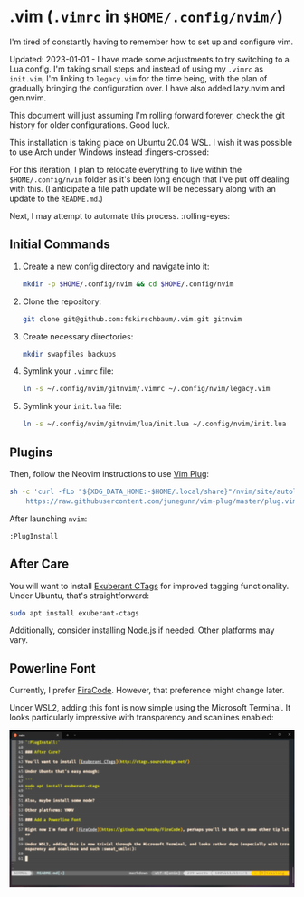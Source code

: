  # .vim (`.vimrc` in `$HOME/.config/nvim/`)

I'm tired of constantly having to remember how to set up and configure vim.

 Updated: 2023-01-01 - I have made some adjustments to try switching to a Lua config. I'm taking small steps and instead of using my `.vimrc` as `init.vim`, I'm linking to `legacy.vim` for the time being, with the plan of gradually bringing the configuration over. I have also added lazy.nvim and gen.nvim.

This document will just assuming I'm rolling forward forever, check the git history for older configurations. Good luck.

This installation is taking place on Ubuntu 20.04 WSL. I wish it was possible to use Arch under Windows instead :fingers-crossed:

For this iteration, I plan to relocate everything to live within the `$HOME/.config/nvim` folder as it's been long enough that I've put off dealing with this. (I anticipate a file path update will be necessary along with an update to the `README.md`.)

Next, I may attempt to automate this process. :rolling-eyes:

## Initial Commands

1. Create a new config directory and navigate into it:
   ```bash
   mkdir -p $HOME/.config/nvim && cd $HOME/.config/nvim
   ```
2. Clone the repository:
   ```bash
   git clone git@github.com:fskirschbaum/.vim.git gitnvim
   ```
3. Create necessary directories:
   ```bash
   mkdir swapfiles backups
   ```
4. Symlink your `.vimrc` file:
   ```bash
   ln -s ~/.config/nvim/gitnvim/.vimrc ~/.config/nvim/legacy.vim
   ```
5. Symlink your `init.lua` file:
    ```bash
    ln -s ~/.config/nvim/gitnvim/lua/init.lua ~/.config/nvim/init.lua
    ```

## Plugins

Then, follow the Neovim instructions to use [Vim Plug](https://github.com/junegunn/vim-plug):

```bash
sh -c 'curl -fLo "${XDG_DATA_HOME:-$HOME/.local/share}"/nvim/site/autoload/plug.vim --create-dirs \
    https://raw.githubusercontent.com/junegunn/vim-plug/master/plug.vim'
```

After launching `nvim`:

```vim
:PlugInstall
```

## After Care

You will want to install [Exuberant CTags](http://ctags.sourceforge.net/) for improved tagging functionality. Under Ubuntu, that's straightforward:

```bash
sudo apt install exuberant-ctags
```

Additionally, consider installing Node.js if needed. Other platforms may vary.

## Powerline Font

Currently, I prefer [FiraCode](https://github.com/tonsky/FiraCode). However, that preference might change later.

Under WSL2, adding this font is now simple using the Microsoft Terminal. It looks particularly impressive with transparency and scanlines enabled:

![Screenshot of Microsoft Terminal window displaying NVIM running with FiraCode and Scanlines](images/nvim_fira_code_windows_terminal_gruvbox.png)
